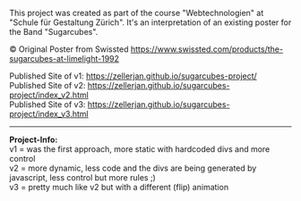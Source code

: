 This project was created as part of the course "Webtechnologien" at "Schule für Gestaltung Zürich". It's an interpretation of an existing poster for the Band "Sugarcubes".


© Original Poster from Swissted
https://www.swissted.com/products/the-sugarcubes-at-limelight-1992


Published Site of v1: https://zellerjan.github.io/sugarcubes-project/ <br>
Published Site of v2: https://zellerjan.github.io/sugarcubes-project/index_v2.html <br>
Published Site of v3: https://zellerjan.github.io/sugarcubes-project/index_v3.html
________________
<b>Project-Info:</b><br>
v1 = was the first approach, more static with hardcoded divs and more control <br>
v2 = more dynamic, less code and the divs are being generated by javascript, less control but more rules ;) <br>
v3 = pretty much like v2 but with a different (flip) animation
